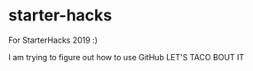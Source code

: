 # starter-hacks
For StarterHacks 2019 :)

I am trying to figure out how to use GitHub
LET'S TACO BOUT IT
